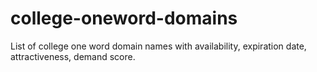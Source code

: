 # college-oneword-domains
List of college one word domain names with availability, expiration date, attractiveness, demand score.
